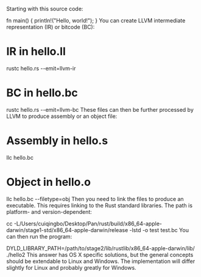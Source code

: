 Starting with this source code:

fn main() {
    println!("Hello, world!");
}
You can create LLVM intermediate representation (IR) or bitcode (BC):

# IR in hello.ll
rustc hello.rs --emit=llvm-ir
# BC in hello.bc
rustc hello.rs --emit=llvm-bc
These files can then be further processed by LLVM to produce assembly or an object file:

# Assembly in hello.s
llc hello.bc
# Object in hello.o
llc hello.bc --filetype=obj
Then you need to link the files to produce an executable. This requires linking to the Rust standard libraries. The path is platform- and version-dependent:

cc -L/Users/cuiqingbo/Desktop/Pan/rust/build/x86_64-apple-darwin/stage1-std/x86_64-apple-darwin/release -lstd -o test test.bc
You can then run the program:

DYLD_LIBRARY_PATH=/path/to/stage2/lib/rustlib/x86_64-apple-darwin/lib/ ./hello2
This answer has OS X specific solutions, but the general concepts should be extendable to Linux and Windows. The implementation will differ slightly for Linux and probably greatly for Windows.


